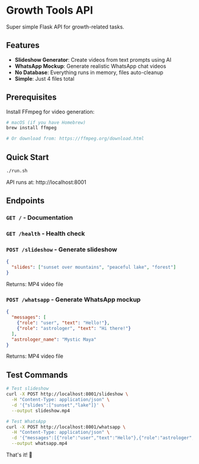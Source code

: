 # Growth Tools API

Super simple Flask API for growth-related tasks.

## Features

- **Slideshow Generator**: Create videos from text prompts using AI
- **WhatsApp Mockup**: Generate realistic WhatsApp chat videos
- **No Database**: Everything runs in memory, files auto-cleanup
- **Simple**: Just 4 files total

## Prerequisites

Install FFmpeg for video generation:
```bash
# macOS (if you have Homebrew)
brew install ffmpeg

# Or download from: https://ffmpeg.org/download.html
```

## Quick Start

```bash
./run.sh
```

API runs at: http://localhost:8001

## Endpoints

### `GET /` - Documentation
### `GET /health` - Health check

### `POST /slideshow` - Generate slideshow
```json
{
  "slides": ["sunset over mountains", "peaceful lake", "forest"]
}
```
Returns: MP4 video file

### `POST /whatsapp` - Generate WhatsApp mockup  
```json
{
  "messages": [
    {"role": "user", "text": "Hello!"},
    {"role": "astrologer", "text": "Hi there!"}
  ],
  "astrologer_name": "Mystic Maya"
}
```
Returns: MP4 video file

## Test Commands

```bash
# Test slideshow
curl -X POST http://localhost:8001/slideshow \
  -H "Content-Type: application/json" \
  -d '{"slides":["sunset","lake"]}' \
  --output slideshow.mp4

# Test WhatsApp
curl -X POST http://localhost:8001/whatsapp \
  -H "Content-Type: application/json" \
  -d '{"messages":[{"role":"user","text":"Hello"},{"role":"astrologer","text":"Hi!"}]}' \
  --output whatsapp.mp4
```

That's it! 🚀